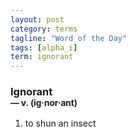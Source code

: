 ```yaml
---
layout: post
category: terms
tagline: "Word of the Day"
tags: [alpha_i]
term: ignorant
---
```


<h3>Ignorant<br/> <small>&mdash; v. (ig<span>&middot;</span>nor<span>&middot;</span>ant)</small></h3>
<p><ol><li>to shun an insect</li>
</ol></p>
